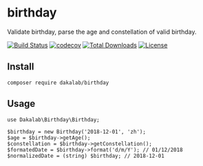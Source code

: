 # birthday

Validate birthday, parse the age and constellation of valid birthday.

[![Build Status](https://travis-ci.org/dakalab/birthday.svg?branch=master)](https://travis-ci.org/dakalab/birthday)
[![codecov](https://codecov.io/gh/dakalab/birthday/branch/master/graph/badge.svg)](https://codecov.io/gh/dakalab/birthday)
[![Total Downloads](https://poser.pugx.org/dakalab/birthday/downloads)](https://packagist.org/packages/dakalab/birthday)
[![License](https://poser.pugx.org/dakalab/birthday/license.svg)](https://packagist.org/packages/dakalab/birthday)

## Install

```
composer require dakalab/birthday
```

## Usage

```
use Dakalab\Birthday\Birthday;

$birthday = new Birthday('2018-12-01', 'zh');
$age = $birthday->getAge();
$constellation = $birthday->getConstellation();
$formatedDate = $birthday->format('d/m/Y'); // 01/12/2018
$normalizedDate = (string) $birthday; // 2018-12-01
```
